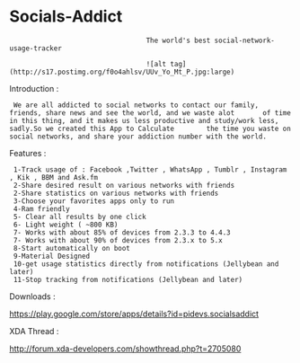 Socials-Addict
==============

                                      The world's best social-network-usage-tracker
                                      
                                      ![alt tag](http://s17.postimg.org/f0o4ahlsv/UUv_Yo_Mt_P.jpg:large)



Introduction :

     We are all addicted to social networks to contact our family, friends, share news and see the world, and we waste alot       of time in this thing, and it makes us less productive and study/work less, sadly.So we created this App to Calculate        the time you waste on social networks, and share your addiction number with the world.
   
Features :
    
     1-Track usage of : Facebook ,Twitter , WhatsApp , Tumblr , Instagram , Kik , BBM and Ask.fm
     2-Share desired result on various networks with friends
     2-Share statistics on various networks with friends 
     3-Choose your favorites apps only to run
     4-Ram friendly
     5- Clear all results by one click
     6- Light weight ( ~800 KB)
     7- Works with about 85% of devices from 2.3.3 to 4.4.3
     7- Works with about 90% of devices from 2.3.x to 5.x
     8-Start automatically on boot
     9-Material Designed
     10-get usage statistics directly from notifications (Jellybean and later)
     11-Stop tracking from notifications (Jellybean and later)
     
     
     
     
Downloads :     
     
 https://play.google.com/store/apps/details?id=pidevs.socialsaddict
     
     
XDA Thread :
     
 http://forum.xda-developers.com/showthread.php?t=2705080

